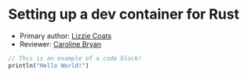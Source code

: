 # Setting up a dev container for Rust

* Primary author: [Lizzie Coats](https://github.com/escoats)
* Reviewer: [Caroline Bryan](https://github.com/cgbryan1)

``` rust
// This is an example of a code block!
println("Hello World!")
```